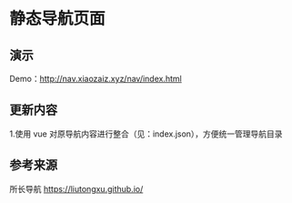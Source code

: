 # 静态导航页面

## 演示

Demo：http://nav.xiaozaiz.xyz/nav/index.html

## 更新内容

1.使用 vue 对原导航内容进行整合（见：index.json），方便统一管理导航目录

## 参考来源

所长导航 https://liutongxu.github.io/
